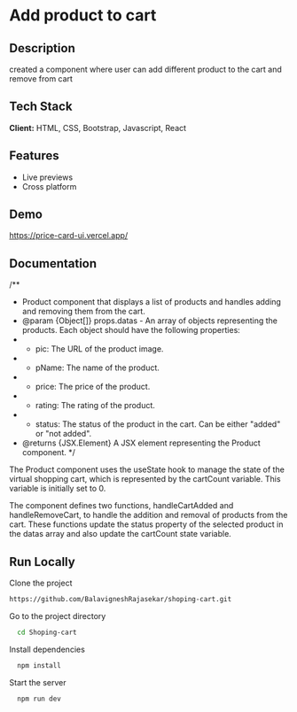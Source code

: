 # Add product to cart

## Description

created a component where user can add different product to the cart and remove from cart

## Tech Stack

**Client:** HTML, CSS, Bootstrap, Javascript, React

## Features

- Live previews
- Cross platform

## Demo

https://price-card-ui.vercel.app/

## Documentation

/\*\*

- Product component that displays a list of products and handles adding and removing them from the cart.
- @param {Object[]} props.datas - An array of objects representing the products. Each object should have the following properties:
- - pic: The URL of the product image.
- - pName: The name of the product.
- - price: The price of the product.
- - rating: The rating of the product.
- - status: The status of the product in the cart. Can be either "added" or "not added".
- @returns {JSX.Element} A JSX element representing the Product component.
  \*/

The Product component uses the useState hook to manage the state of the virtual shopping cart, which is represented by the cartCount variable. This variable is initially set to 0.

The component defines two functions, handleCartAdded and handleRemoveCart, to handle the addition and removal of products from the cart. These functions update the status property of the selected product in the datas array and also update the cartCount state variable.

## Run Locally

Clone the project

```bash
https://github.com/BalavigneshRajasekar/shoping-cart.git
```

Go to the project directory

```bash
  cd Shoping-cart
```

Install dependencies

```bash
  npm install
```

Start the server

```bash
  npm run dev
```
